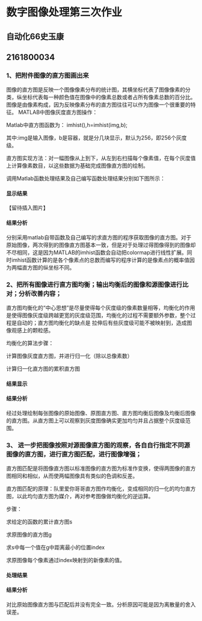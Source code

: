 #  数字图像处理第三次作业
## 自动化66史玉康
## 2161800034
### 1、把附件图像的直方图画出来
图像的直方图是反映一个图像像素分布的统计图，其横坐标代表了图像像素的分类，纵坐标代表每一种颜色值在图像中的像素总数或者占所有像素总数的百分比。图像是由像素构成，因为反映像素分布的直方图往往可以作为图像一个很重要的特征。
MATLAB中图像灰度直方图操作：

Matlab中直方图函数为： imhist(),h=imhist(img,b);

其中:img是输入图像，b是容器，就是分几块显示，默认为256，即256个灰度级。 

直方图实现方法：对一幅图像从上到下，从左到右扫描每个像素值，在每个灰度值上计算像素数目，以这些数据为基础完成图像直方图的绘制。

调用Matlab函数处理结果及自己编写函数处理结果分别如下图所示：

#### 显示结果
【留待插入图片】

#### 结果分析
分别采用matlab自带函数及自己编写的求直方图的程序获取图像的直方图。对于原始图像，两次得到的图像直方图基本一致，但是对于处理过得图像得到的图像却不尽相同，这是因为MATLAB的imhist函数会自动把colormap进行线性扩展。同时imhist函数计算的是各个像素点的总数而编写的程序计算的是像素点的概率值因为两幅直方图的纵坐标不同。

### 2、把所有图像进行直方图均衡；输出均衡后的图像和源图像进行比对；分析改善内容；

直方图均衡化的“中心思想”是尽量使得每个灰度级的像素数量相等，均衡化的作用是使得图像灰度级跨越更宽的灰度级范围，均衡化的过程不需要额外参数，整个过程是自动的；直方图均衡化的缺点是 拉伸后有些灰度级可能不被映射到，造成图像观感上的颗粒感。

均衡化的算法步骤：

计算图像灰度直方图，并进行归一化（除以总像素数）

计算归一化直方图的累积直方图

#### 结果显示

#### 结果分析

经过处理绘制每张图像的原始图像、原图直方图、直方图均衡后图像及均衡后图像的直方图。从直方图上可以观察到灰度图像确实更加均匀并且占据整个灰度级范围。

### 3、	进一步把图像按照对源图像直方图的观察，各自自行指定不同源图像的直方图，进行直方图匹配，进行图像增强；

直方图匹配是将图像直方图以标准图像的直方图为标准作变换，使得两图像的直方图相同和相似，从而使两幅图像具有类似的色调和反差。

直方图匹配的原理：队里爱你哥哥直方图作均衡化，变成相同的归一化的均匀直方图，以此均匀直方图为媒介，再对参考图像做均衡化的逆运算。

步骤：

求给定的函数的累计直方图s

求原图像的直方图g

求s中每一个值在g中距离最小的位置index

求原图像每个像素通过index映射到的新像素的值。

#### 处理结果

#### 结果分析

对比原始图像直方图与匹配后并没有完全一致。分析原因可能是因为离散量的舍入误差。
